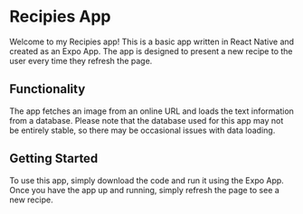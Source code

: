 # Recipies App

Welcome to my Recipies app! This is a basic app written in React Native and created as an Expo App. The app is designed to present a new recipe to the user every time they refresh the page.

## Functionality
The app fetches an image from an online URL and loads the text information from a database. Please note that the database used for this app may not be entirely stable, so there may be occasional issues with data loading.

## Getting Started
To use this app, simply download the code and run it using the Expo App. Once you have the app up and running, simply refresh the page to see a new recipe.
